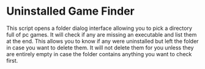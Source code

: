 # Uninstalled Game Finder

This script opens a folder dialog interface allowing you to pick a directory full of pc games. It will check if any are missing an executable and list them at the end. This allows you to know if any were uninstalled but left the folder in case you want to delete them. It will not delete them for you unless they are entirely empty in case the folder contains anything you want to check first.
